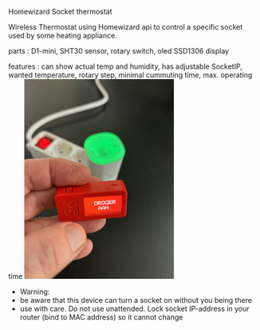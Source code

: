 Homewizard Socket thermostat

Wireless Thermostat using Homewizard api to control a specific socket used by some heating appliance.

parts    : D1-mini, SHT30 sensor, rotary switch, oled SSD1306 display

features : can show actual temp and humidity, has adjustable SocketIP, wanted temperature, rotary step, minimal cummuting time, max. operating time 
<img src="https://github.com/gtmans/homewizard/blob/main/socketswitch/api-switch-single-small.png" width="300" />
 * Warning:
 * be aware that this device can turn a socket on without you being there 
 * use with care. Do not use unattended. Lock socket IP-address in your router (bind to MAC address) so it cannot change 
